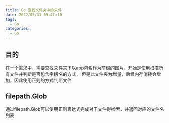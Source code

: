 ```yaml
---
title: Go 查找文件夹中的文件
date: 2022/05/31 09:47:10
tags:
  - Go
categories:
  - Go
---
```

## 目的

在一个需求中，需要查找文件夹下以app包名作为前缀的图片，开始是使用扫描所有文件并判断是否包含字段名的方式，
但是此文件夹为增量，后续内存消耗会增加，因此使用正则的方式判断文件

## filepath.Glob

通过filepath.Glob可以使用正则表达式完成对于文件得检索，并返回对应的文件名列表
